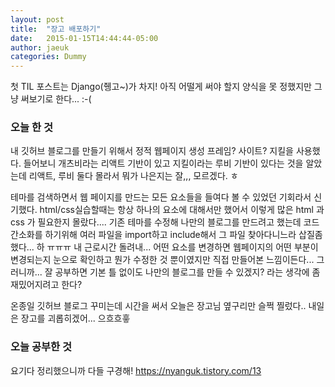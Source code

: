 ```yaml
---
layout: post
title:  "장고 배포하기"
date:   2015-01-15T14:44:44-05:00
author: jaeuk
categories: Dummy
---
```

첫 TIL 포스트는 Django(쥉고~)가 차지! 
아직 어떨게 써야 할지 양식을 못 정했지만 그냥 써보기로 한다... :-(

### **오늘 한 것**
내 깃허브 블로그를 만들기 위해서 정적 웹페이지 생성 프레임? 사이트? 지킬을 사용했다. 
들어보니 개츠비라는 리액트 기반이 있고 지킬이라는 루비 기반이 있다는 것을 알았는데 리액트, 루비 둘다 몰라서 뭐가 나은지는 잘,,, 모르겠다. ㅎ

테마를 검색하면서 웹 페이지를 만드는 모든 요소들을 들여다 볼 수 있었던 기회라서 신기했다. 
html/css실습할때는 항상 하나의 요소에 대해서만 했어서 이렇게 많은 html 과 css 가 필요한지 몰랐다....
기존 테마를 수정해 나만의 블로그를 만드려고 했는데 코드 간소화를 하기위해 여러 파일을 import하고 include해서 그 파일 찾아다니느라 삽질좀 했다... 하 ㅠㅠㅠ 내 근로시간 돌려내...
어떤 요소를 변경하면 웹페이지의 어떤 부분이 변경되는지 눈으로 확인하고 뭔가 수정한 것 뿐이였지만 직접 만들어본 느낌이든다... 그러니까... 잘 공부하면 기본 틀 없이도 나만의 블로그를 만들 수 있겠지? 라는 생각에 좀 재밌어지려고 한다? 

온종일 깃허브 블로그 꾸미는데 시간을 써서 오늘은 장고님 옆구리만 슬쩍 찔렀다.. 내일은 장고를 괴롭히겠어... 으흐흐흫

### **오늘 공부한 것** 
요기다 정리했으니까 다들 구경해!
https://nyanguk.tistory.com/13